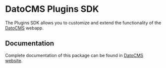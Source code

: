 # DatoCMS Plugins SDK

The Plugins SDK allows you to customize and extend the functionality of the [DatoCMS](https://www.datocms.com) webapp.

## Documentation

Complete documentation of this package can be found in [DatoCMS website](https://www.datocms.com/docs/plugins/sdk-reference/).
